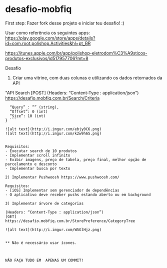 # desafio-mobfiq

First step: Fazer fork desse projeto e iniciar teu desafio! :)

Usar como referência os seguintes apps:
https://play.google.com/store/apps/details?id=com.root.polishop.Activities&hl=pt_BR

https://itunes.apple.com/br/app/polishop-eletrodom%C3%A9sticos-produtos-exclusivos/id517957706?mt=8 


Desafio

1) Criar uma vitrine, com duas colunas e utilizando os dados retornados da API

"API Search
[POST]
(Headers: “Content-Type : application/json”)
https://desafio.mobfiq.com.br/Search/Criteria
```{
  “Query” : ”” (string),
  “Offset”: 0 (int)
  “Size”: 10 (int)
} ```

![alt text](http://i.imgur.com/ebjy0C6.png)
![alt text](http://i.imgur.com/k2w9h6S.png)

 
Requisitos:
- Executar search de 10 produtos 
- Implementar scroll infinito
- Exibir imagens, preço de tabela, preço final, melhor opção de parcelamento e desconto
- Implementar busca por texto
 
2) Implementar Pushwoosh https://www.pushwoosh.com/

Requisitos:
- [iOS] Implementar sem gerenciador de dependências
- O aplicativo deve receber pushs estando aberto ou em background

3) Implementar árvore de categorias

(Headers: “Content-Type : application/json”)
[GET]
https://desafio.mobfiq.com.br/StorePreference/CategoryTree

![alt text](http://i.imgur.com/W5GlHjz.png)


** Não é necessário usar ícones.



NÃO FAÇA TUDO EM  APENAS UM COMMIT!
